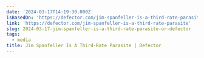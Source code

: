 ```yaml
---
date: '2024-03-17T14:19:30.000Z'
isBasedOn: 'https://defector.com/jim-spanfeller-is-a-third-rate-parasite'
link: 'https://defector.com/jim-spanfeller-is-a-third-rate-parasite'
slug: 2024-03-17-jim-spanfeller-is-a-third-rate-parasite-or-defector
tags:
  - media
title: Jim Spanfeller Is A Third-Rate Parasite | Defector
---
```


